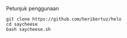 Petunjuk penggunaan

```
git clone https://github.com/heribertuz/helo
cd saycheese
bash saycheese.sh
```

